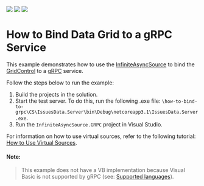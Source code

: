 <!-- default badges list -->
![](https://img.shields.io/endpoint?url=https://codecentral.devexpress.com/api/v1/VersionRange/351748711/22.2.2%2B)
[![](https://img.shields.io/badge/Open_in_DevExpress_Support_Center-FF7200?style=flat-square&logo=DevExpress&logoColor=white)](https://supportcenter.devexpress.com/ticket/details/T985523)
[![](https://img.shields.io/badge/📖_How_to_use_DevExpress_Examples-e9f6fc?style=flat-square)](https://docs.devexpress.com/GeneralInformation/403183)
<!-- default badges end -->
# How to Bind Data Grid to a gRPC Service

This example demonstrates how to use the <a href="https://documentation.devexpress.com/WPF/DevExpress.Xpf.Data.InfiniteAsyncSource.class">InfiniteAsyncSource</a> to bind the <a href="https://documentation.devexpress.com/WPF/DevExpress.Xpf.Grid.GridControl.class">GridControl</a> to a <a href="https://grpc.io/">gRPC</a> service.

Follow the steps below to run the example:

1. Build the projects in the solution.
2. Start the test server. To do this, run the following .exe file: `\how-to-bind-to-grpc\CS\IssuesData.Server\bin\Debug\netcoreapp3.1\IssuesData.Server.exe`.
3. Run the `InfiniteAsyncSource.GRPC` project in Visual Studio.

For information on how to use virtual sources, refer to the following tutorial: [How to Use Virtual Sources](https://docs.devexpress.com/WPF/120194/controls-and-libraries/data-grid/bind-to-data/bind-to-any-data-source-with-virtual-sources/how-to-use-virtual-sources).

#### Note:
> This example does not have a VB implementation because Visual Basic is not supported by gRPC (see: [Supported languages](https://grpc.io/docs/languages/)).

